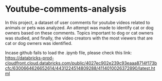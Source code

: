# Youtube-comments-analysis
In this project, a dataset of user comments for youtube videos related to animals or pets was analyzed. An attempt was made to identify cat or dog owners based on these comments. Topics important to dog or cat owners was studied, and finally, the video creators with the most viewers that are cat or dog owners was identified.

Incase github fails to load the .ipynb file, please check this link: https://databricks-prod-cloudfront.cloud.databricks.com/public/4027ec902e239c93eaaa8714f173bcfc/6300664626652614/4431224514809288/4114010026372890/latest.html
